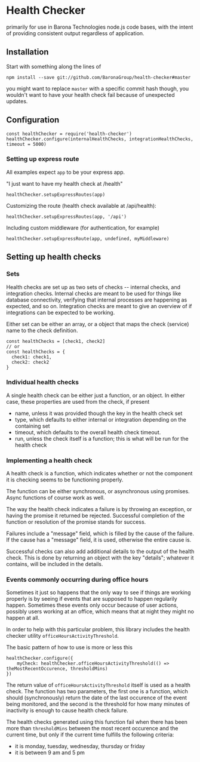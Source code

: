 # Health Checker

primarily for use in Barona Technologies node.js code bases, with the intent of providing consistent
output regardless of application.

## Installation

Start with something along the lines of

    npm install --save git://github.com/BaronaGroup/health-checker#master
  
you might want to replace `master` with a specific commit hash though, you wouldn't 
want to have your health check fail because of unexpected updates.
 
## Configuration

    const healthChecker = require('health-checker')
    healthChecker.configure(internalHealthChecks, integrationHealthChecks, timeout = 5000)
   
### Setting up express route

All examples expect `app` to be your express app. 

"I just want to have my health check at /health"

    healthChecker.setupExpressRoutes(app)
    
Customizing the route (health check available at /api/health):
    
    healthChecker.setupExpressRoutes(app, '/api')

Including custom middleware (for authentication, for example)

    healthChecker.setupExpressRoute(app, undefined, myMiddleware)
   
   
## Setting up health checks
   
### Sets
   
Health checks are set up as two sets of checks -- internal checks, and integration checks.
Internal checks are meant to be used for things like database connectivity, verifying that
internal processes are happening as expected, and so on. Integration checks are meant to give
an overview of if integrations can be expected to be working.

Either set can be either an array, or a object that maps the check (service) name to
the check definition.
 
    const healthChecks = [check1, check2]
    // or
    const healthChecks = {
      check1: check1,
      check2: check2
    }
    
### Individual health checks
 
A single health check can be either just a function, or an object. In either case, these properties
are used from the check, if present

- name, unless it was provided though the key in the health check set
- type, which defaults to either internal or integration depending on the containing set
- timeout, which defaults to the overall health check timeout.
- run, unless the check itself is a function; this is what will be run for the health check
 
### Implementing a health check

A health check is a function, which indicates whether or not the component it is checking
seems to be functioning properly.

The function can be either synchronous, or asynchronous using promises. Async functions of course
work as well.

The way the health check indicates a failure is by throwing an exception, or having the promise
it returned be rejected. Successful completion of the function or resolution of the promise stands
for success.

Failures include a "message" field, which is filled by the cause of the failure. If the cause has a
 "message" field, it is used, otherwise the entire cause is.
 
Successful checks can also add additional details to the output of the health check. This is done by
returning an object with the key "details"; whatever it contains, will be included in the details.

### Events commonly occurring during office hours

Sometimes it just so happens that the only way to see if things are working properly is by seeing
if events that are supposed to happen regularily happen. Sometimes these events only occur because
of user actions, possibly users working at an office, which means that at night they might no happen
at all.

In order to help with this particular problem, this library includes the health checker utility
`officeHoursActivityThreshold`. 

The basic pattern of how to use is more or less this

    healthChecker.configure({
        myCheck: healthChecker.officeHoursActivityThreshold(() => theMostRecentOccurence, thresholdMins)
    })
    
The return value of `officeHoursActivityThreshold` itself is used as a health check. The function has two
parameters, the first one is a function, which should (synchronously) return the date of the last occurence 
of the event being monitored, and the second is the threshold for how many minutes of inactivity is enough
to cause health check failure.

The health checks generated using this function fail when there has been more than `thresholdMins` between
the most recent occurence and the current time, but only if the current time fulfills the following criteria:
- it is monday, tuesday, wednesday, thursday or friday
- it is between 9 am and 5 pm